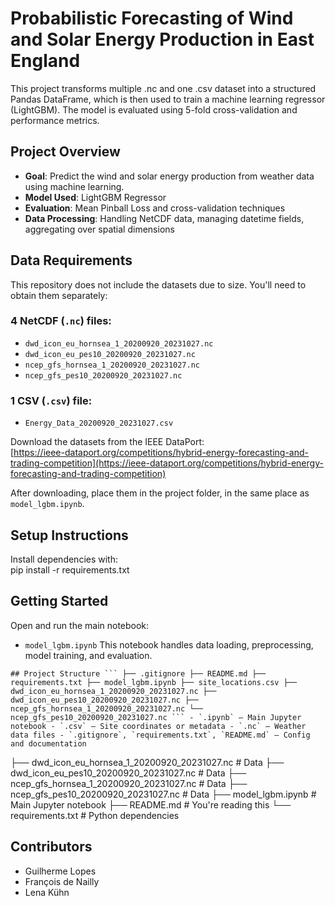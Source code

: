 # Probabilistic Forecasting of Wind and Solar Energy Production in East England

This project transforms multiple .nc and one .csv dataset into a structured Pandas DataFrame, which is then used to train a machine learning regressor (LightGBM).
The model is evaluated using 5-fold cross-validation and performance metrics.

## Project Overview

- **Goal**: Predict the wind and solar energy production from weather data using machine learning.  
- **Model Used**: LightGBM Regressor  
- **Evaluation**: Mean Pinball Loss and cross-validation techniques  
- **Data Processing**: Handling NetCDF data, managing datetime fields, aggregating over spatial dimensions

## Data Requirements

This repository does not include the datasets due to size. You'll need to obtain them separately:

### 4 NetCDF (`.nc`) files:

- `dwd_icon_eu_hornsea_1_20200920_20231027.nc`  
- `dwd_icon_eu_pes10_20200920_20231027.nc`  
- `ncep_gfs_hornsea_1_20200920_20231027.nc`  
- `ncep_gfs_pes10_20200920_20231027.nc`

### 1 CSV (`.csv`) file:

- `Energy_Data_20200920_20231027.csv`

Download the datasets from the IEEE DataPort:  
[https://ieee-dataport.org/competitions/hybrid-energy-forecasting-and-trading-competition](https://ieee-dataport.org/competitions/hybrid-energy-forecasting-and-trading-competition)

After downloading, place them in the project folder, in the same place as `model_lgbm.ipynb`.

## Setup Instructions

Install dependencies with:  
pip install -r requirements.txt

## Getting Started

Open and run the main notebook:
- `model_lgbm.ipynb`
This notebook handles data loading, preprocessing, model training, and evaluation.

<pre><code>## Project Structure ``` ├── .gitignore ├── README.md ├── requirements.txt ├── model_lgbm.ipynb ├── site_locations.csv ├── dwd_icon_eu_hornsea_1_20200920_20231027.nc ├── dwd_icon_eu_pes10_20200920_20231027.nc ├── ncep_gfs_hornsea_1_20200920_20231027.nc └── ncep_gfs_pes10_20200920_20231027.nc ``` - `.ipynb` – Main Jupyter notebook - `.csv` – Site coordinates or metadata - `.nc` – Weather data files - `.gitignore`, `requirements.txt`, `README.md` – Config and documentation </code></pre>

├── dwd_icon_eu_hornsea_1_20200920_20231027.nc      # Data
├── dwd_icon_eu_pes10_20200920_20231027.nc          # Data
├── ncep_gfs_hornsea_1_20200920_20231027.nc         # Data
├── ncep_gfs_pes10_20200920_20231027.nc             # Data
├── model_lgbm.ipynb                                # Main Jupyter notebook
├── README.md                                       # You're reading this
└── requirements.txt                                # Python dependencies


## Contributors

- Guilherme Lopes
- François de Nailly
- Lena Kühn


